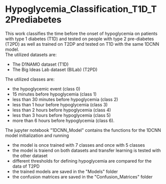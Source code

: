 # Hypoglycemia_Classification_T1D_T2Prediabetes
This work classifies the time before the onset of hypoglycemia on patients with type 1 diabetes (T1D) and tested on people with type 2 pre-diabetes (T2PD) as well as trained on T2DP and tested on T1D with the same 1DCNN model.<br>
The utilized datasets are:
- The D1NAMO dataset (T1D)
- The Big Ideas Lab dataset (BILab) (T2PD) <br>


The utilized classes are:
- the hypoglycemic event (class 0)
- 15 minutes before hypoglycemia (class 1)
- less than 30 minutes before hypoglycemia  (class 2)
- less than 1 hour before hypoglycemia (class 3)
- less than 2 hours before hypoglycemia (class 4)
- less than 3 hours before hypoglycemia (class 5)
- more than 6 hours before hypoglycemia (class 6).

The jupyter notebook "1DCNN_Model" contains the functions for the 1DCNN model initialization and running 
- the model is once trained with 7 classes and once with 5 classes
- the model is traiend on both datasets and transfer learning is tested with the other dataset
- different thresholds for defining hypoglycemia are compared for the data of T2PD
- the trained models are saved in the "Models" folder
- the confusion matrices are saved in the "Confusion_Matrices" folder
